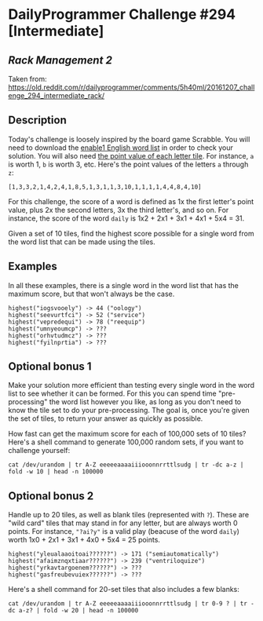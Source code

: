 # DailyProgrammer Challenge #294 [Intermediate]
## *Rack Management 2*

Taken from: https://old.reddit.com/r/dailyprogrammer/comments/5h40ml/20161207_challenge_294_intermediate_rack/

## Description

Today's challenge is loosely inspired by the board game Scrabble. You will need to download the [enable1 English word list](https://storage.googleapis.com/google-code-archive-downloads/v2/code.google.com/dotnetperls-controls/enable1.txt) in order to check your solution. You will also need [the point value of each letter tile](https://en.wikipedia.org/wiki/Scrabble_letter_distributions#English). For instance, `a` is worth 1, `b` is worth 3, etc. Here's the point values of the letters `a` through `z`:

`[1,3,3,2,1,4,2,4,1,8,5,1,3,1,1,3,10,1,1,1,1,4,4,8,4,10]`

For this challenge, the score of a word is defined as 1x the first letter's point value, plus 2x the second letters, 3x the third letter's, and so on. For instance, the score of the word `daily` is 1x2 + 2x1 + 3x1 + 4x1 + 5x4 = 31.

Given a set of 10 tiles, find the highest score possible for a single word from the word list that can be made using the tiles.

## Examples

In all these examples, there is a single word in the word list that has the maximum score, but that won't always be the case.

```
highest("iogsvooely") -> 44 ("oology")
highest("seevurtfci") -> 52 ("service")
highest("vepredequi") -> 78 ("reequip")
highest("umnyeoumcp") -> ???
highest("orhvtudmcz") -> ???
highest("fyilnprtia") -> ???
```

## Optional bonus 1

Make your solution more efficient than testing every single word in the word list to see whether it can be formed. For this you can spend time "pre-processing" the word list however you like, as long as you don't need to know the tile set to do your pre-processing. The goal is, once you're given the set of tiles, to return your answer as quickly as possible.

How fast can get the maximum score for each of 100,000 sets of 10 tiles? Here's a shell command to generate 100,000 random sets, if you want to challenge yourself:

`cat /dev/urandom | tr A-Z eeeeeaaaaiiiooonnrrttlsudg | tr -dc a-z | fold -w 10 | head -n 100000`

## Optional bonus 2

Handle up to 20 tiles, as well as blank tiles (represented with `?`). These are "wild card" tiles that may stand in for any letter, but are always worth 0 points. For instance, `"?ai?y"` is a valid play (beacuse of the word `daily`) worth 1x0 + 2x1 + 3x1 + 4x0 + 5x4 = 25 points.

```
highest("yleualaaoitoai??????") -> 171 ("semiautomatically")
highest("afaimznqxtiaar??????") -> 239 ("ventriloquize")
highest("yrkavtargoenem??????") -> ???
highest("gasfreubevuiex??????") -> ???
```

Here's a shell command for 20-set tiles that also includes a few blanks:

`cat /dev/urandom | tr A-Z eeeeeaaaaiiiooonnrrttlsudg | tr 0-9 ? | tr -dc a-z? | fold -w 20 | head -n 100000`
